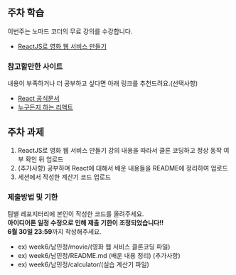 ## 주차 학습
이번주는 노마드 코더의 무료 강의를 수강합니다.
- [ReactJS로 영화 웹 서비스 만들기](https://nomadcoders.co/react-fundamentals)

### 참고할만한 사이트
내용이 부족하거나 더 공부하고 싶다면 아래 링크를 추천드려요.(선택사항)
- [React 공식문서](https://ko.reactjs.org/tutorial/tutorial.html)
- [누구든지 하는 리액트](https://velopert.com/3613)

## 주차 과제
1. ReactJS로 영화 웹 서비스 만들기 강의 내용을 따라서 클론 코딩하고 정상 동작 여부 확인 뒤 업로드
2. (추가사항) 공부하며 React에 대해서 배운 내용들을 README에 정리하여 업로드
3. 세션에서 작성한 계산기 코드 업로드
   
### 제출방법 및 기한
팀별 레포지터리에 본인이 작성한 코드를 올려주세요. <br/>
**아이디어톤 일정 수정으로 인해 제출 기한이 조정되었습니다!!**<br/>
**6월 30일 23:59**까지 작성해주세요.
- ex) week6/남민정/movie/(영화 웹 서비스 클론코딩 파일)
- ex) week6/남민정/README.md (배운 내용 정리) (추가사항)
- ex) week6/남민정/calculator/(실습 계산기 파일)
